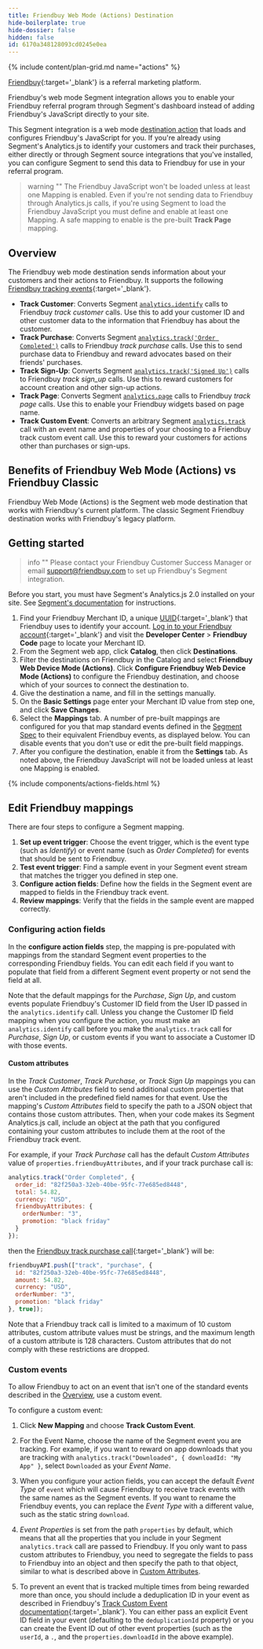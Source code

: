 ```yaml
---
title: Friendbuy Web Mode (Actions) Destination
hide-boilerplate: true
hide-dossier: false
hidden: false
id: 6170a348128093cd0245e0ea
---
```

<!-- The published version of this document is available at https://segment.com/docs/connections/destinations/catalog/actions-friendbuy/ -->

{% include content/plan-grid.md name="actions" %}

[Friendbuy](https://www.friendbuy.com/){:target='_blank'} is a referral marketing platform.

Friendbuy's web mode Segment integration allows you to enable your Friendbuy referral program through Segment's dashboard instead of adding Friendbuy's JavaScript directly to your site.

This Segment integration is a web mode [destination action](/docs/connections/destinations/actions/) that loads and configures Friendbuy's JavaScript for you. If you're already using Segment's Analytics.js to identify your customers and track their purchases, either directly or through Segment source integrations that you've installed, you can configure Segment to send this data to Friendbuy for use in your referral program.

> warning ""
> The Friendbuy JavaScript won't be loaded unless at least one Mapping is enabled.  Even if you're not sending data to Friendbuy through Analytics.js calls, if you're using Segment to load the Friendbuy JavaScript you must define and enable at least one Mapping.  A safe mapping to enable is the pre-built **Track Page** mapping.

## Overview

The Friendbuy web mode destination sends information about your customers and their actions to Friendbuy. It supports the following [Friendbuy tracking events](https://developers.friendbuy.com/#tracking-events){:target='_blank'}.

- **Track Customer**: Converts Segment [`analytics.identify`](/docs/connections/spec/identify/) calls to Friendbuy *track customer* calls. Use this to add your customer ID and other customer data to the information that Friendbuy has about the customer.
- **Track Purchase**: Converts Segment [`analytics.track('Order Completed')`](/docs/connections/spec/ecommerce/v2/#order-completed) calls to Friendbuy *track purchase* calls. Use this to send purchase data to Friendbuy and reward advocates based on their friends' purchases.
- **Track Sign-Up**: Converts Segment [`analytics.track('Signed Up')`](/docs/connections/spec/b2b-saas/#signed-up) calls to Friendbuy *track sign_up* calls. Use this to reward customers for account creation and other sign-up actions.
- **Track Page**: Converts Segment [`analytics.page`](/docs/connections/sources/catalog/libraries/website/javascript/#page) calls to Friendbuy *track page* calls. Use this to enable your Friendbuy widgets based on page name.
- **Track Custom Event**: Converts an arbitrary Segment [`analytics.track`](/docs/connections/sources/catalog/libraries/website/javascript/#track) call with an event name and properties of your choosing to a Friendbuy track custom event call. Use this to reward your customers for actions other than purchases or sign-ups.

## Benefits of Friendbuy Web Mode (Actions) vs Friendbuy Classic

Friendbuy Web Mode (Actions) is the Segment web mode destination that works with Friendbuy's current platform. The classic Segment Friendbuy destination works with Friendbuy's legacy platform.

## Getting started

> info ""
> Please contact your Friendbuy Customer Success Manager or email support@friendbuy.com to set up Friendbuy's Segment integration.

Before you start, you must have Segment's Analytics.js 2.0 installed on your site. See [Segment's documentation](/docs/connections/sources/catalog/libraries/website/javascript/quickstart/) for instructions.

1. Find your Friendbuy Merchant ID, a unique [UUID](https://en.wikipedia.org/wiki/Universally_unique_identifier){:target='_blank'} that Friendbuy uses to identify your account. [Log in to your Friendbuy account](https://retailer.friendbuy.io/){:target='_blank'} and visit the **Developer Center** > **Friendbuy Code** page to locate your Merchant ID.
2. From the Segment web app, click **Catalog**, then click **Destinations**.
3. Filter the destinations on Friendbuy in the Catalog and select **Friendbuy Web Device Mode (Actions)**. Click **Configure Friendbuy Web Device Mode (Actions)** to configure the Friendbuy destination, and choose which of your sources to connect the destination to.
4. Give the destination a name, and fill in the settings manually.
5. On the **Basic Settings** page enter your Merchant ID value from step one, and click **Save Changes**.
6. Select the **Mappings** tab. A number of pre-built mappings are configured for you that map standard events defined in the [Segment Spec](/docs/connections/spec/) to their equivalent Friendbuy events, as displayed below. You can disable events that you don't use or edit the pre-built field mappings.
7. After you configure the destination, enable it from the **Settings** tab. As noted above, the Friendbuy JavaScript will not be loaded unless at least one Mapping is enabled.

<!-- The line below renders a table of connection settings (if applicable), Pre-built Mappings, and available actions. -->

{% include components/actions-fields.html %}

<!-- If applicable, add information regarding the migration from a classic destination to an Actions-based version below -->

## Edit Friendbuy mappings

There are four steps to configure a Segment mapping.

1. **Set up event trigger**: Choose the event trigger, which is the event type (such as *Identify*) or event name (such as *Order Completed*) for events that should be sent to Friendbuy.
2. **Test event trigger**: Find a sample event in your Segment event stream that matches the trigger you defined in step one.
3. **Configure action fields**: Define how the fields in the Segment event are mapped to fields in the Friendbuy track event.
4. **Review mappings**: Verify that the fields in the sample event are mapped correctly.

### Configuring action fields

In the **configure action fields** step, the mapping is pre-populated with mappings from the standard Segment event properties to the corresponding Friendbuy fields. You can edit each field if you want to populate that field from a different Segment event property or not send the field at all.

Note that the default mappings for the *Purchase*, *Sign Up*, and custom events populate Friendbuy's Customer ID field from the User ID passed in the `analytics.identify` call. Unless you change the Customer ID field mapping when you configure the action, you must make an `analytics.identify` call before you make the `analytics.track` call for *Purchase*, *Sign Up*, or custom events if you want to associate a Customer ID with those events.

#### Custom attributes

In the *Track Customer*, *Track Purchase*, or *Track Sign Up* mappings you can use the *Custom Attributes* field to send additional custom properties that aren't included in the predefined field names for that event. Use the mapping's *Custom Attributes* field to specify the path to a JSON object that contains those custom attributes. Then, when your code makes its Segment Analytics.js call, include an object at the path that you configured containing your custom attributes to include them at the root of the Friendbuy track event.

For example, if your *Track Purchase* call has the default *Custom Attributes* value of `properties.friendbuyAttributes`, and if your track purchase call is:

``` javascript
analytics.track("Order Completed", {
  order_id: "82f250a3-32eb-40be-95fc-77e685ed8448",
  total: 54.82,
  currency: "USD",
  friendbuyAttributes: {
    orderNumber: "3",
    promotion: "black friday"
  }
});
```

then the [Friendbuy track purchase call](https://developers.friendbuy.com/#purchase-event){:target='_blank'} will be:

``` javascript
friendbuyAPI.push(["track", "purchase", {
  id: "82f250a3-32eb-40be-95fc-77e685ed8448",
  amount: 54.82,
  currency: "USD",
  orderNumber: "3",
  promotion: "black friday"
}, true]);
```

Note that a Friendbuy track call is limited to a maximum of 10 custom attributes, custom attribute values must be strings, and the maximum length of a custom attribute is 128 characters.  Custom attributes that do not comply with these restrictions are dropped.

### Custom events

To allow Friendbuy to act on an event that isn't one of the standard events described in the [Overview](#overview), use a custom event.

To configure a custom event:

1. Click **New Mapping** and choose **Track Custom Event**.

2. For the Event Name, choose the name of the Segment event you are tracking. For example, if you want to reward on app downloads that you are tracking with `analytics.track("Downloaded", { downloadId: "My App" }`, select `Downloaded` as your *Event Name*.

3. When you configure your action fields, you can accept the default *Event Type* of `event` which will cause Friendbuy to receive track events with the same names as the Segment events. If you want to rename the Friendbuy events, you can replace the *Event Type* with a different value, such as the static string `download`.

4. *Event Properties* is set from the path `properties` by default, which means that all the properties that you include in your Segment `analytics.track` call are passed to Friendbuy. If you only want to pass custom attributes to Friendbuy, you need to segregate the fields to pass to Friendbuy into an object and then specify the path to that object, similar to what is described above in [Custom Attributes](#custom-attributes).

5. To prevent an event that is tracked multiple times from being rewarded more than once, you should include a deduplication ID in your event as described in Friendbuy's [Track Custom Event documentation](https://developers.friendbuy.com/#custom-event){:target='_blank'}. You can either pass an explicit Event ID field in your event (defaulting to the `deduplicationId` property) or you can create the Event ID out of other event properties (such as the `userId`, a `.`, and the `properties.downloadId` in the above example).

<!--
Local Variables:
eval: (visual-line-mode 1)
End:
-->

